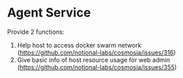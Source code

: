 # Agent Service

Provide 2 functions:

1. Help host to access docker swarm network (https://github.com/notional-labs/cosmosia/issues/316)
2. Give basic info of host resource usage for web admin (https://github.com/notional-labs/cosmosia/issues/355)


